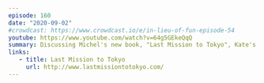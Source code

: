```yaml
---
episode: 160
date: "2020-09-02"
#crowdcast: https://www.crowdcast.io/e/in-lieu-of-fun-episode-54
youtube: https://www.youtube.com/watch?v=64g5GEkeQqQ
summary: Discussing Michel's new book, "Last Mission to Tokyo", Kate's scandalous Twitter ban
links:
   - title: Last Mission to Tokyo
     url: http://www.lastmissiontotokyo.com/
---
```

